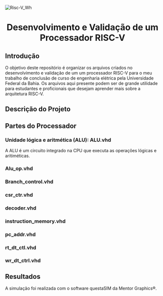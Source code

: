 ![Risc-V_Wh](https://user-images.githubusercontent.com/107667180/174465164-17c4fbd2-0d7e-44c0-b095-8b68d4964870.png)
# 
<h1 align="center">Desenvolvimento e Validação de um Processador
RISC-V</h1>

## Introdução

   O objetivo deste repositório é organizar os arquivos criados no desenvolvimento e validação de um um processador RISC-V para o meu trabalho de conclusão de curso de engenharia elétrica pela Universidade Federal da Bahia. Os arquivos aqui presente podem ser de grande utilidade para estudantes e proficionais que desejam aprender mais sobre a arquitetura RISC-V.


## Descrição do Projeto



## Partes do Processador

### Unidade lógica e aritmética (ALU): ALU.vhd
A ALU é um circuito integrado na CPU que executa as operações lógicas e aritiméticas.



### Alu_op.vhd
### Branch_control.vhd
### csr_ctr.vhd
### decoder.vhd
### instruction_memory.vhd
### pc_addr.vhd
### rt_dt_ctl.vhd
### wr_dt_ctrl.vhd




## Resultados

A simulação foi realizada com o software questaSIM da Mentor Graphics®. 



